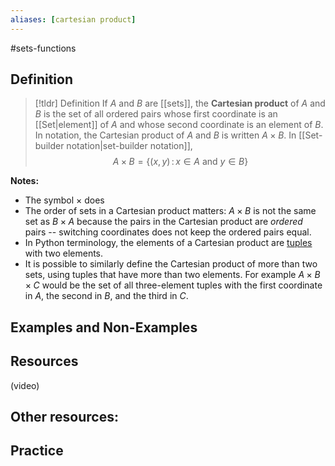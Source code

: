 ```yaml
---
aliases: [cartesian product]
--- 
```


#sets-functions 

## Definition 

> [!tldr] Definition
> If $A$ and $B$ are [[sets]], the **Cartesian product** of $A$ and $B$ is the set of all ordered pairs whose first coordinate is an [[Set|element]] of $A$ and whose second coordinate is an element of $B$. In notation, the Cartesian product of $A$ and $B$ is written $A \times B$. In [[Set-builder notation|set-builder notation]], 
> $$A \times B = \{ (x,y) \, : \, x \in A \ \text{and} \ y \in B\}$$

**Notes:**
- The symbol $\times$ does 
- The order of sets in a Cartesian product matters: $A \times B$ is not the same set as $B \times A$ because the pairs in the Cartesian product are *ordered* pairs -- switching coordinates does not keep the ordered pairs equal. 
- In Python terminology, the elements of a Cartesian product are [tuples](https://www.w3schools.com/python/python_tuples.asp) with two elements. 
- It is possible to similarly define the Cartesian product of more than two sets, using tuples that have more than two elements. For example $A \times B \times C$ would be the set of all three-element tuples with the first coordinate in $A$, the second in $B$, and the third in $C$. 

## Examples and Non-Examples

## Resources 

(video)

Other resources: 
- 

## Practice 
